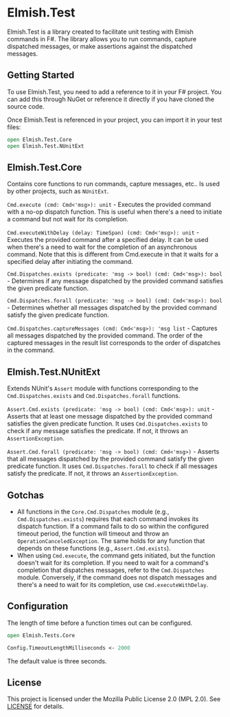 # Elmish.Test
Elmish.Test is a library created to facilitate unit testing with Elmish commands in F#. The library allows you to run commands, capture dispatched messages, or make assertions against the dispatched messages. 

## Getting Started

To use Elmish.Test, you need to add a reference to it in your F# project. You can add this through NuGet or reference it directly if you have cloned the source code.

Once Elmish.Test is referenced in your project, you can import it in your test files:

```fsharp
open Elmish.Test.Core
open Elmish.Test.NUnitExt
```

## Elmish.Test.Core
Contains core functions to run commands, capture messages, etc.. Is used by other projects, such as `NUnitExt`.

`Cmd.execute (cmd: Cmd<'msg>): unit` - Executes the provided command with a no-op dispatch function. This is useful when there's a need to initiate a command but not wait for its completion.

`Cmd.executeWithDelay (delay: TimeSpan) (cmd: Cmd<'msg>): unit` - Executes the provided command after a specified delay. It can be used when there's a need to wait for the completion of an asynchronous command. Note that this is different from Cmd.execute in that it waits for a specified delay after initiating the command.

`Cmd.Dispatches.exists (predicate: 'msg -> bool) (cmd: Cmd<'msg>): bool` - Determines if any message dispatched by the provided command satisfies the given predicate function.

`Cmd.Dispatches.forall (predicate: 'msg -> bool) (cmd: Cmd<'msg>): bool` - Determines whether all messages dispatched by the provided command satisfy the given predicate function.

`Cmd.Dispatches.captureMessages (cmd: Cmd<'msg>): 'msg list` - Captures all messages dispatched by the provided command. The order of the captured messages in the result list corresponds to the order of dispatches in the command.

## Elmish.Test.NUnitExt
Extends NUnit's `Assert` module with functions corresponding to the `Cmd.Dispatches.exists` and `Cmd.Dispatches.forall` functions. 

`Assert.Cmd.exists (predicate: 'msg -> bool) (cmd: Cmd<'msg>): unit` - Asserts that at least one message dispatched by the provided command satisfies the given predicate function. It uses `Cmd.Dispatches.exists` to check if any message satisfies the predicate. If not, it throws an `AssertionException`.

`Assert.Cmd.forall (predicate: 'msg -> bool) (cmd: Cmd<'msg>)` - Asserts that all messages dispatched by the provided command satisfy the given predicate function. It uses `Cmd.Dispatches.forall` to check if all messages satisfy the predicate. If not, it throws an `AssertionException`.

## Gotchas
- All functions in the `Core.Cmd.Dispatches` module (e.g., `Cmd.Dispatches.exists`) requires that each command invokes its dispatch function. If a command fails to do so within the configured timeout period, the function will timeout and throw an `OperationCanceledException`. The same holds for any function that depends on these functions (e.g., `Assert.Cmd.exists`).
- When using `Cmd.execute`, the command gets initiated, but the function doesn't wait for its completion. If you need to wait for a command's completion that dispatches messages, refer to the `Cmd.Dispatches` module. Conversely, if the command does not dispatch messages and there's a need to wait for its completion, use `Cmd.executeWithDelay`.

## Configuration
The length of time before a function times out can be configured.

```fsharp
open Elmish.Tests.Core

Config.TimeoutLengthMilliseconds <- 2000
```

The default value is three seconds. 

## License
This project is licensed under the Mozilla Public License 2.0 (MPL 2.0). See [LICENSE](https://github.com/bryanbharper/Elmish.Test/blob/main/LICENSE) for details.
